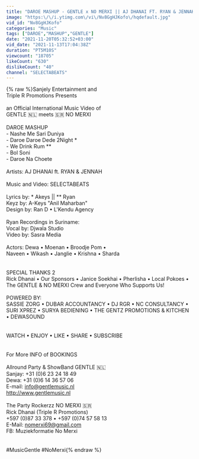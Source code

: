 ```yaml
---
title: "DAROE MASHUP - GENTLE x NO MERXI || AJ DHANAI FT. RYAN & JENNAH (PROD. BY SLCTBTS)"
image: "https:\/\/i.ytimg.com\/vi\/Nv8GgHJKofo\/hqdefault.jpg"
vid_id: "Nv8GgHJKofo"
categories: "Music"
tags: ["DAROE","MASHUP","GENTLE"]
date: "2021-11-20T05:32:52+03:00"
vid_date: "2021-11-13T17:04:38Z"
duration: "PT5M10S"
viewcount: "18705"
likeCount: "630"
dislikeCount: "40"
channel: "SELECTABEATS"
---
```

{% raw %}Sanjely Entertainment and <br />Triple R Promotions Presents<br /><br />an Official International Music Video of<br />GENTLE 🇳🇱 meets 🇸🇷 NO MERXI<br /><br />DAROE MASHUP<br />- Nashe Me Sari Duniya<br />- Daroe Daroe Dede 2Night *<br />- We Drink Rum **<br />- Bol Soni<br />- Daroe Na Choete<br /><br />Artists: AJ DHANAI ft. RYAN &amp; JENNAH<br /><br />Music and Video: SELECTABEATS<br /><br />Lyrics by: * Akeys || ** Ryan<br />Keyz by: A-Keys &quot;Anil Maharban&quot;<br />Design by: Ran D • L'Kendu Agency<br /><br />Ryan Recordings in Suriname:<br />Vocal by: Djwala Studio<br />Video by: Sasra Media<br /><br />Actors: Dewa • Moenan • Broodje Pom •<br />Naveen • Wikash • Janglie • Krishna • Sharda<br /><br /><br />SPECIAL THANKS 2<br />Rick Dhanai • Our Sponsors • Janice Soekhai • Pherlisha • Local Pokoes • The GENTLE &amp; NO MERXI Crew and Everyone Who Supports Us!<br /><br />POWERED BY:<br />SASSIE ZORG • DUBAR ACCOUNTANCY • DJ RGR • NC CONSULTANCY • SURI XPREZ • SURYA BEDIENING • THE GENTZ PROMOTIONS &amp; KITCHEN • DEWASOUND<br /><br /><br />WATCH • ENJOY • LIKE • SHARE • SUBSCRIBE<br /><br /><br />For More INFO of BOOKINGS<br /><br />Allround Party &amp; ShowBand GENTLE 🇳🇱<br />Sanjay: +31 (0)6 23 24 18 49<br />Dewa: +31 (0)6 14 36 57 06<br />E-mail: info@gentlemusic.nl<br /><a rel="nofollow" target="blank" href="http://www.gentlemusic.nl">http://www.gentlemusic.nl</a><br /><br />The Party Rockerzz NO MERXI 🇸🇷<br />Rick Dhanai (Triple R Promotions)<br />+597 (0)87 33 378 • +597 (0)74 57 58 13<br />E-Mail: nomerxi69@gmail.com<br />FB: Muziekformatie No Merxi<br /><br /><br />#MusicGentle #NoMerxi{% endraw %}

